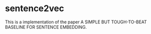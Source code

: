 # sentence2vec
This is a implementation of the paper A SIMPLE BUT TOUGH-TO-BEAT BASELINE FOR SENTENCE EMBEDDING.

